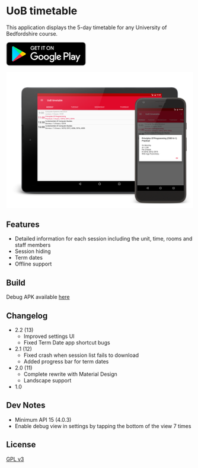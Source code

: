 # UoB timetable

This application displays the 5-day timetable for any University of Bedfordshire 
course.

[![Google Play badge](screenshots/assets/google-play-badge.png "Google Play badge")](https://play.google.com/store/apps/details?id=com.ak.uobtimetable)

![Hero image](screenshots/art/hero.png "Hero image")

## Features

- Detailed information for each session including the unit, time, rooms and 
staff members
- Session hiding
- Term dates
- Offline support

## Build

Debug APK available [here](app/uob-timetable/build/outputs/apk/uob-timetable-debug.apk?raw=true)

## Changelog

- 2.2 (13)
	- Improved settings UI
	- Fixed Term Date app shortcut bugs
- 2.1 (12)
	- Fixed crash when session list fails to download
	- Added progress bar for term dates
- 2.0 (11)
	- Complete rewrite with Material Design
	- Landscape support
- 1.0

## Dev Notes

- Minimum API 15 (4.0.3)
- Enable debug view in settings by tapping the bottom of the view 7 times

## License

[GPL v3](license.md)
